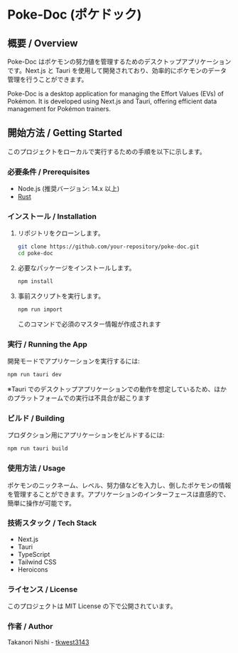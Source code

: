 # Poke-Doc (ポケドック)

## 概要 / Overview

Poke-Doc はポケモンの努力値を管理するためのデスクトップアプリケーションです。Next.js と Tauri を使用して開発されており、効率的にポケモンのデータ管理を行うことができます。

Poke-Doc is a desktop application for managing the Effort Values (EVs) of Pokémon. It is developed using Next.js and Tauri, offering efficient data management for Pokémon trainers.

## 開始方法 / Getting Started

このプロジェクトをローカルで実行するための手順を以下に示します。

### 必要条件 / Prerequisites

- Node.js (推奨バージョン: 14.x 以上)
- [Rust](https://www.rust-lang.org/ja/learn/get-started)

### インストール / Installation

1. リポジトリをクローンします。

   ```bash
   git clone https://github.com/your-repository/poke-doc.git
   cd poke-doc
   ```

2. 必要なパッケージをインストールします。

   ```bash
   npm install
   ```

3. 事前スクリプトを実行します。

   ```bash
   npm run import
   ```

   このコマンドで必須のマスター情報が作成されます

### 実行 / Running the App

開発モードでアプリケーションを実行するには:

```bash
npm run tauri dev
```

※Tauri でのデスクトップアプリケーションでの動作を想定しているため、ほかのプラットフォームでの実行は不具合が起こります

### ビルド / Building

プロダクション用にアプリケーションをビルドするには:

```bash
npm run tauri build
```

### 使用方法 / Usage

ポケモンのニックネーム、レベル、努力値などを入力し、倒したポケモンの情報を管理することができます。アプリケーションのインターフェースは直感的で、簡単に操作が可能です。

### 技術スタック / Tech Stack

- Next.js
- Tauri
- TypeScript
- Tailwind CSS
- Heroicons

### ライセンス / License

このプロジェクトは MIT License の下で公開されています。

### 作者 / Author

Takanori Nishi - [tkwest3143](https://github.com/tkwest3143)

